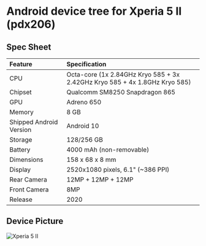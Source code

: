 # Android device tree for Xperia 5 II (pdx206)

## Spec Sheet

| Feature                 | Specification                     |
| :---------------------- | :-------------------------------- |
| CPU                     | Octa-core (1x 2.84GHz Kryo 585 + 3x 2.42GHz Kryo 585 + 4x 1.8GHz Kryo 585)
| Chipset                 | Qualcomm SM8250    Snapdragon 865 |
| GPU                     | Adreno 650                        |
| Memory                  | 8 GB                              |
| Shipped Android Version | Android 10                        |
| Storage                 | 128/256 GB                        |
| Battery                 | 4000 mAh (non-removable)          |
| Dimensions              | 158 x 68 x 8 mm                   |
| Display                 | 2520x1080 pixels, 6.1" (~386 PPI) |
| Rear Camera             | 12MP + 12MP + 12MP                |
| Front Camera            | 8MP                               |
| Release                 | 2020                              |

## Device Picture

 ![Xperia 5 II](https://i.postimg.cc/dQGg6qjc/42e7acd5e4e8451e3ded3219b30082d8.png)
